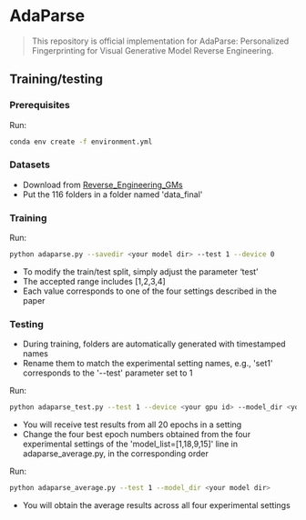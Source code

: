 # AdaParse
> This repository is official implementation for AdaParse: Personalized Fingerprinting for Visual Generative Model Reverse Engineering.
##  Training/testing

### Prerequisites
Run:
```bash
conda env create -f environment.yml
```

### Datasets
- Download from [Reverse_Engineering_GMs](https://github.com/vishal3477/Reverse_Engineering_GMs)
- Put the 116 folders in a folder named 'data_final'

### Training
Run:
```bash
python adaparse.py --savedir <your model dir> --test 1 --device 0
```
- To modify the train/test split, simply adjust the parameter ‘test’
- The accepted range includes [1,2,3,4]
- Each value corresponds to one of the four settings described in the paper

### Testing
- During training, folders are automatically generated with timestamped names
- Rename them to match the experimental setting names, e.g., 'set1' corresponds to the '--test' parameter set to 1

Run:
```bash
python adaparse_test.py --test 1 --device <your gpu id> --model_dir <your model dir>+'/set1/model/'
```

- You will receive test results from all 20 epochs in a setting 
- Change the four best epoch numbers obtained from the four experimental settings of the 'model_list=[1,18,9,15]' line in adaparse_average.py, in the corresponding order

Run:
```bash
python adaparse_average.py --test 1 --model_dir <your model dir>
```
- You will obtain the average results across all four experimental settings
